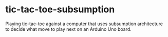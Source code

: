 # tic-tac-toe-subsumption
Playing tic-tac-toe against a computer that uses subsumption architecture to decide what move to play next on an Arduino Uno board. 
